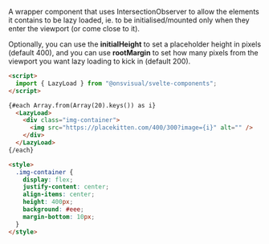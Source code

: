 A wrapper component that uses IntersectionObserver to allow the elements it contains to be lazy loaded, ie. to be initialised/mounted only when they enter the viewport (or come close to it).

Optionally, you can use the **initialHeight** to set a placeholder height in pixels (default 400), and you can use **rootMargin** to set how many pixels from the viewport you want lazy loading to kick in (default 200).

<!-- prettier-ignore -->
```html
<script>
  import { LazyLoad } from "@onsvisual/svelte-components";
</script>

{#each Array.from(Array(20).keys()) as i}
  <LazyLoad>
    <div class="img-container">
      <img src="https://placekitten.com/400/300?image={i}" alt="" />
    </div>
  </LazyLoad>
{/each}

<style>
  .img-container {
    display: flex;
    justify-content: center;
    align-items: center;
    height: 400px;
    background: #eee;
    margin-bottom: 10px;
  }
</style>
```

